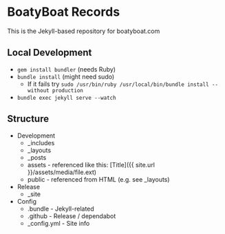 # BoatyBoat Records

This is the Jekyll-based repository for boatyboat.com

## Local Development

- `gem install bundler` (needs Ruby)
- `bundle install` (might need sudo)
  - If it fails try `sudo /usr/bin/ruby /usr/local/bin/bundle install --without production`
- `bundle exec jekyll serve --watch`

## Structure

- Development
  - _includes
  - _layouts
  - _posts
  - assets - referenced like this: [Title]({{ site.url }}/assets/media/file.ext)
  - public - referenced from HTML (e.g. see _layouts)
- Release
  - _site
- Config
  - .bundle - Jekyll-related
  - .github - Release / dependabot
  - _config.yml - Site info